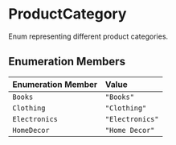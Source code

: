 # ProductCategory

Enum representing different product categories.

## Enumeration Members

| Enumeration Member | Value |
| :------ | :------ |
| `Books` | `"Books"` |
| `Clothing` | `"Clothing"` |
| `Electronics` | `"Electronics"` |
| `HomeDecor` | `"Home Decor"` |
